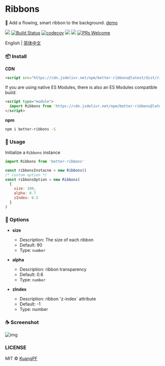 # Ribbons

🌈 Add a flowing, smart ribbon to the background. [demo](https://kuangpf.com/ribbons/example/index.html)

![](https://img.shields.io/npm/v/better-ribbons.svg?style=flat)
[![Build Status](https://travis-ci.org/KuangPF/ribbons.svg?branch=master)](https://travis-ci.org/KuangPF/ribbons)
[![codecov](https://codecov.io/gh/KuangPF/ribbons/branch/master/graph/badge.svg)](https://codecov.io/gh/KuangPF/ribbons)
[![](https://data.jsdelivr.com/v1/package/npm/better-ribbons/badge)](https://www.jsdelivr.com/package/npm/better-ribbons)
[![](https://img.shields.io/npm/dm/better-ribbons.svg?style=flat)](https://www.npmjs.com/package/better-ribbons)
[![PRs Welcome](https://img.shields.io/badge/PRs-welcome-brightgreen.svg?style=flat)](http://makeapullrequest.com)

English | [简体中文](./README-zh_CN.md)

### 📦 Install

**CDN**

```html
<script src="https://cdn.jsdelivr.net/npm/better-ribbons@latest/dist/ribbons.min.js"></script>
```

If you are using native ES Modules, there is also an ES Modules compatible build:

```html
<script type="module">
  import Ribbons from 'https://cdn.jsdelivr.net/npm/better-ribbons@latest/dist/ribbons.esm.js'
</script>
```

**npm**

```bash
npm i better-ribbons -S
```

### 🔨 Usage

Initialize a `Ribbons` instance

```javascript
import Ribbons from 'better-ribbons'

const ribbonsInstacne = new Ribbons()
/* custom option */
const ribbonsOption = new Ribbons(
  {
    size: 100,
    alpha: 0.7
    zIndex: 0.5
  }
)
```

### 🍺 Options

- **size**

  - Description: The size of each ribbon
  - Default: 90
  - Type: `number`

- **alpha**

  - Description: ribbon transparency
  - Default: 0.6
  - Type: `number`

- **zIndex**
  - Description: ribbon 'z-index` attribute
  - Default: -1
  - Type: number

### ☕️ Screenshot

![img](https://user-images.githubusercontent.com/20694238/62418877-b5a7a500-b6a6-11e9-9e35-6823849be800.gif)

### LICENSE

MIT © [KuangPF](https://kuangpf.com/)
